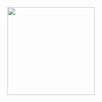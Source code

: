 <p align='center'>
  <img height="200" src="https://cdn.dribbble.com/users/330915/screenshots/3587000/10_coding_dribbble.gif"/>
</p>
